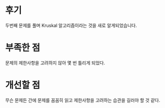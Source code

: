 # 후기
두번째 문제를 풀며 Kruskal 알고리즘이라는 것을 새로 알게되었습니다.

# 부족한 점
문제의 제한사항을 고려하지 않아 몇 번 틀리게 되었다.

# 개선할 점
무슨 문제든 간에 문제를 꼼꼼히 읽고 제한사항을 고려하는 습관을 길러야 할 것 같다.
